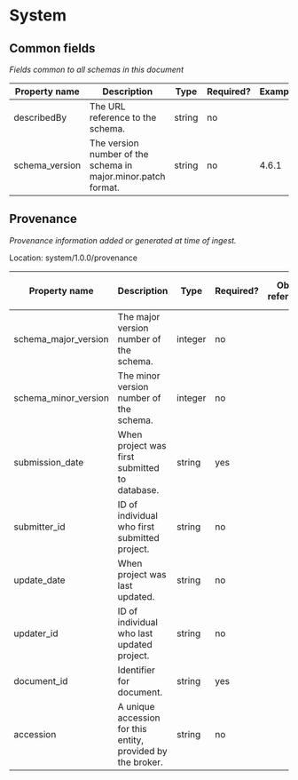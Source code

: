 # System
## Common fields
_Fields common to all schemas in this document_

Property name | Description | Type | Required? | Example 
--- | --- | --- | --- | ---
 describedBy | The URL reference to the schema. | string | no |  |  |  | 
schema_version | The version number of the schema in major.minor.patch format. | string | no | 4.6.1

## Provenance
_Provenance information added or generated at time of ingest._

Location: system/1.0.0/provenance

Property name | Description | Type | Required? | Object reference? | User friendly name | Allowed values | Example 
--- | --- | --- | --- | --- | --- | --- | --- 
schema_major_version | The major version number of the schema. | integer | no |  | Schema major version |  | 4; 10
schema_minor_version | The minor version number of the schema. | integer | no |  | Schema minor version |  | 6; 15
submission_date | When project was first submitted to database. | string | yes |  | Submission date |  | 
submitter_id | ID of individual who first submitted project. | string | no |  | Submitter ID |  | 
update_date | When project was last updated. | string | no |  | Update date |  | 
updater_id | ID of individual who last updated project. | string | no |  | Updater ID |  | 
document_id | Identifier for document. | string | yes |  | Document ID |  | 
accession | A unique accession for this entity, provided by the broker. | string | no |  | Accession |  | 

